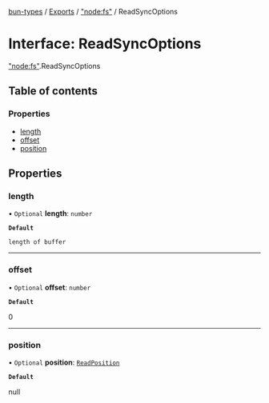 [bun-types](https://github.com/oven-sh/bun-types/blob/master/api-docs/README.md) / [Exports](https://github.com/oven-sh/bun-types/blob/master/api-docs/modules.md) / ["node:fs"](https://github.com/oven-sh/bun-types/blob/master/api-docs/modules/node_fs_.md) / ReadSyncOptions

# Interface: ReadSyncOptions

["node:fs"](https://github.com/oven-sh/bun-types/blob/master/api-docs/modules/node_fs_.md).ReadSyncOptions

## Table of contents

### Properties

- [length](https://github.com/oven-sh/bun-types/blob/master/api-docs/interfaces/node_fs_.ReadSyncOptions.md#length)
- [offset](https://github.com/oven-sh/bun-types/blob/master/api-docs/interfaces/node_fs_.ReadSyncOptions.md#offset)
- [position](https://github.com/oven-sh/bun-types/blob/master/api-docs/interfaces/node_fs_.ReadSyncOptions.md#position)

## Properties

### length

• `Optional` **length**: `number`

**`Default`**

`length of buffer`

___

### offset

• `Optional` **offset**: `number`

**`Default`**

0

___

### position

• `Optional` **position**: [`ReadPosition`](https://github.com/oven-sh/bun-types/blob/master/api-docs/modules/fs_.md#readposition)

**`Default`**

null
